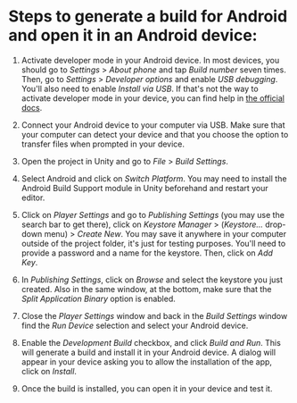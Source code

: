 # Steps to generate a build for Android and open it in an Android device:

1. Activate developer mode in your Android device. In most devices, you should go to *Settings* > *About phone* and tap *Build number* seven times. Then, go to *Settings* > *Developer options* and enable *USB debugging*. You'll also need to enable *Install via USB*. If that's not the way to activate developer mode in your device, you can find help in [the official docs](https://developer.android.com/studio/debug/dev-options).

2. Connect your Android device to your computer via USB. Make sure that your computer can detect your device and that you choose the option to transfer files when prompted in your device.

3. Open the project in Unity and go to *File* > *Build Settings*.

4. Select Android and click on *Switch Platform*. You may need to install the Android Build Support module in Unity beforehand and restart your editor.

5. Click on *Player Settings* and go to *Publishing Settings* (you may use the search bar to get there), click on *Keystore Manager* > (*Keystore...* drop-down menu) > *Create New*. You may save it anywhere in your computer outside of the project folder, it's just for testing purposes. You'll need to provide a password and a name for the keystore. Then, click on *Add Key*.

7. In *Publishing Settings*, click on *Browse* and select the keystore you just created. Also in the same window, at the bottom, make sure that the *Split Application Binary* option is enabled.

9. Close the *Player Settings* window and back in the *Build Settings* window find the *Run Device* selection and select your Android device.

10. Enable the *Development Build* checkbox, and click *Build and Run*. This will generate a build and install it in your Android device. A dialog will appear in your device asking you to allow the installation of the app, click on *Install*.

11. Once the build is installed, you can open it in your device and test it.
